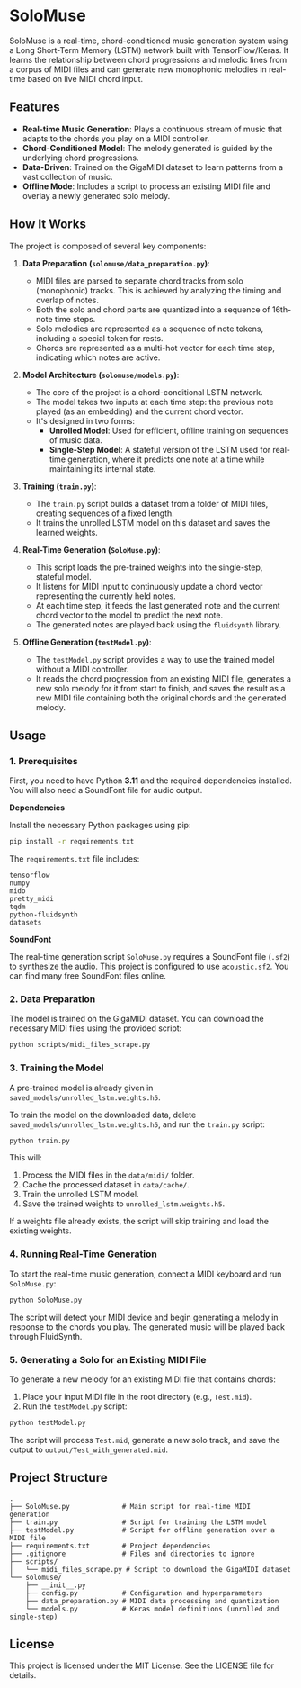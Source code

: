 # SoloMuse

SoloMuse is a real-time, chord-conditioned music generation system using a Long Short-Term Memory (LSTM) network built with TensorFlow/Keras. It learns the relationship between chord progressions and melodic lines from a corpus of MIDI files and can generate new monophonic melodies in real-time based on live MIDI chord input.

## Features

  * **Real-time Music Generation**: Plays a continuous stream of music that adapts to the chords you play on a MIDI controller.
  * **Chord-Conditioned Model**: The melody generated is guided by the underlying chord progressions.
  * **Data-Driven**: Trained on the GigaMIDI dataset to learn patterns from a vast collection of music.
  * **Offline Mode**: Includes a script to process an existing MIDI file and overlay a newly generated solo melody.

## How It Works

The project is composed of several key components:

1.  **Data Preparation (`solomuse/data_preparation.py`)**:

      * MIDI files are parsed to separate chord tracks from solo (monophonic) tracks. This is achieved by analyzing the timing and overlap of notes.
      * Both the solo and chord parts are quantized into a sequence of 16th-note time steps.
      * Solo melodies are represented as a sequence of note tokens, including a special token for rests.
      * Chords are represented as a multi-hot vector for each time step, indicating which notes are active.

2.  **Model Architecture (`solomuse/models.py`)**:

      * The core of the project is a chord-conditional LSTM network.
      * The model takes two inputs at each time step: the previous note played (as an embedding) and the current chord vector.
      * It's designed in two forms:
          * **Unrolled Model**: Used for efficient, offline training on sequences of music data.
          * **Single-Step Model**: A stateful version of the LSTM used for real-time generation, where it predicts one note at a time while maintaining its internal state.

3.  **Training (`train.py`)**:

      * The `train.py` script builds a dataset from a folder of MIDI files, creating sequences of a fixed length.
      * It trains the unrolled LSTM model on this dataset and saves the learned weights.

4.  **Real-Time Generation (`SoloMuse.py`)**:

      * This script loads the pre-trained weights into the single-step, stateful model.
      * It listens for MIDI input to continuously update a chord vector representing the currently held notes.
      * At each time step, it feeds the last generated note and the current chord vector to the model to predict the next note.
      * The generated notes are played back using the `fluidsynth` library.

5.  **Offline Generation (`testModel.py`)**:

      * The `testModel.py` script provides a way to use the trained model without a MIDI controller.
      * It reads the chord progression from an existing MIDI file, generates a new solo melody for it from start to finish, and saves the result as a new MIDI file containing both the original chords and the generated melody.

## Usage

### 1\. Prerequisites

First, you need to have Python **3.11** and the required dependencies installed. You will also need a SoundFont file for audio output.

**Dependencies**

Install the necessary Python packages using pip:

```bash
pip install -r requirements.txt
```

The `requirements.txt` file includes:

```
tensorflow
numpy
mido
pretty_midi
tqdm
python-fluidsynth
datasets
```

**SoundFont**

The real-time generation script `SoloMuse.py` requires a SoundFont file (`.sf2`) to synthesize the audio. This project is configured to use `acoustic.sf2`. You can find many free SoundFont files online.

### 2\. Data Preparation

The model is trained on the GigaMIDI dataset. You can download the necessary MIDI files using the provided script:

```bash
python scripts/midi_files_scrape.py
```

### 3\. Training the Model

A pre-trained model is already given in `saved_models/unrolled_lstm.weights.h5`.

To train the model on the downloaded data, delete `saved_models/unrolled_lstm.weights.h5`, and run the `train.py` script:

```bash
python train.py
```

This will:

1.  Process the MIDI files in the `data/midi/` folder.
2.  Cache the processed dataset in `data/cache/`.
3.  Train the unrolled LSTM model.
4.  Save the trained weights to `unrolled_lstm.weights.h5`.

If a weights file already exists, the script will skip training and load the existing weights.

### 4\. Running Real-Time Generation

To start the real-time music generation, connect a MIDI keyboard and run `SoloMuse.py`:

```bash
python SoloMuse.py
```

The script will detect your MIDI device and begin generating a melody in response to the chords you play. The generated music will be played back through FluidSynth.

### 5\. Generating a Solo for an Existing MIDI File

To generate a new melody for an existing MIDI file that contains chords:

1.  Place your input MIDI file in the root directory (e.g., `Test.mid`).
2.  Run the `testModel.py` script:

<!-- end list -->

```bash
python testModel.py
```

The script will process `Test.mid`, generate a new solo track, and save the output to `output/Test_with_generated.mid`.

## Project Structure

```
.
├── SoloMuse.py             # Main script for real-time MIDI generation
├── train.py                # Script for training the LSTM model
├── testModel.py            # Script for offline generation over a MIDI file
├── requirements.txt        # Project dependencies
├── .gitignore              # Files and directories to ignore
├── scripts/
│   └── midi_files_scrape.py # Script to download the GigaMIDI dataset
└── solomuse/
    ├── __init__.py
    ├── config.py           # Configuration and hyperparameters
    ├── data_preparation.py # MIDI data processing and quantization
    └── models.py           # Keras model definitions (unrolled and single-step)
```

## License

This project is licensed under the MIT License. See the LICENSE file for details.
